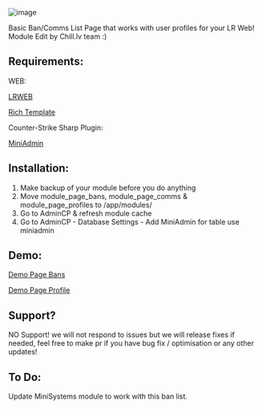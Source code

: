 ![image](https://github.com/Chill-lv/lr-web-cs2-bans-mutes-module/assets/47292145/f60b898c-63ac-422d-aac6-d72f5731dd6c)


Basic Ban/Comms List Page that works with user profiles for your LR Web!  Module Edit by Chill.lv team :)


## Requirements:

WEB: 

[LRWEB](https://github.com/levelsranks/levels-ranks-web)

[Rich Template](https://discord.com/invite/sYKAk3GCbD)

Counter-Strike Sharp Plugin:

[MiniAdmin](https://github.com/partiusfabaa/cs2-MiniAdmin)


## Installation:

1. Make backup of your module before you do anything
2. Move module_page_bans, module_page_comms & module_page_profiles to /app/modules/
3. Go to AdminCP  & refresh module cache 
4. Go to AdminCP - Database Settings - Add MiniAdmin for table use miniadmin

## Demo:

[Demo Page Bans ](https://stats.chill.lv/bans/)

[Demo Page Profile ](https://stats.chill.lv/profiles/STEAM_1:0:2133916/0/)

## Support?

NO Support! we will not respond to issues but  we will release fixes if needed, feel free to make pr if you have bug fix / optimisation or any other updates!


## To Do:

Update MiniSystems module to work with this ban list.
